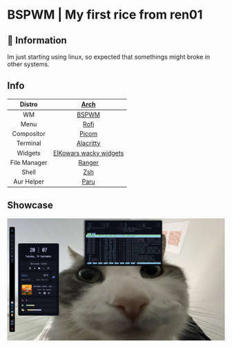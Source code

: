 # BSPWM | My first rice from ren01

## 🦝 Information
Im just starting using linux, so expected that somethings might broke in other systems.

## Info

|Distro|[Arch](https://archlinux.org/)|
|:---:|:---:|
|WM|[BSPWM](https://github.com/baskerville/bspwm)|
|Menu|[Rofi](https://github.com/davatorium/rofi)|
|Compositor|[Picom](https://archlinux.org/packages/community/x86_64/picom/)|
|Terminal|[Alacritty](https://github.com/alacritty/alacritty)|
|Widgets|[ElKowars wacky widgets ](https://github.com/elkowar/eww)|
|File Manager|[Ranger](https://github.com/ranger/ranger)|
|Shell|[Zsh](https://archlinux.org/packages/extra/x86_64/zsh/)|
|Aur Helper|[Paru](https://github.com/Morganamilo/paru)|

## Showcase
<img src="https://raw.githubusercontent.com/0SU2/dotefiles/master/.github/images/2023-09-19_200737-.png" alt="Showcase" align="center" width="auto">

